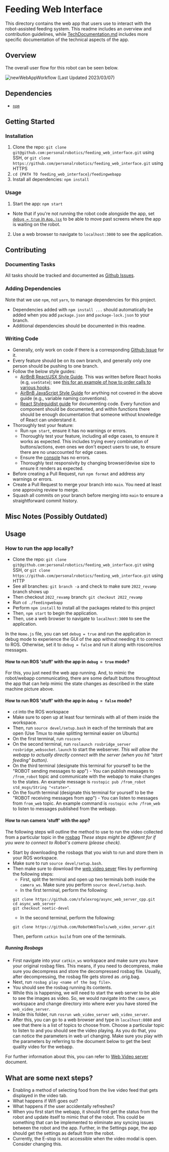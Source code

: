 # Feeding Web Interface

This directory contains the web app that users use to interact with the robot-assisted feeding system. This readme includes an overview and contribution guidelines, while [TechDocumentation.md](https://github.com/personalrobotics/feeding_web_interface/blob/2023PreDeployment/feedingwebapp/TechDocumentation.md) includes more specific documentation of the technical aspects of the app.

## Overview
The overall user flow for this robot can be seen below.

![newWebAppWorkflow](https://user-images.githubusercontent.com/26337328/223597500-5e520b7a-eb2b-45ad-b9e8-91fec1bdeba4.jpg)
(Last Updated 2023/03/07)
<!-- ![Web App State Machine](https://user-images.githubusercontent.com/8277986/191333326-c71a1765-475c-40f6-87da-a79b7c73e0ee.png) 
(Last Updated 2022/09/20) -->

## Dependencies
- [`npm`](https://docs.npmjs.com/downloading-and-installing-node-js-and-npm)
<!-- - [ROS](http://wiki.ros.org/noetic/Installation) -->

## Getting Started

### Installation
1. Clone the repo: `git clone git@github.com:personalrobotics/feeding_web_interface.git` using SSH, or `git clone https://github.com/personalrobotics/feeding_web_interface.git` using HTTPS
2. `cd {PATH TO feeding_web_interface}/feedingwebapp`
3. Install all dependencies: `npm install`

### Usage
1. Start the app: `npm start`
  - Note that if you're not running the robot code alongside the app, set [`debug = true` in `App.jsx`](https://github.com/personalrobotics/feeding_web_interface/blob/b8f5d970628bbaac43b8b9c7dbc4349ada2f32d7/feedingwebapp/src/App.jsx#L17) to be able to move past screens where the app is waiting on the robot.
2. Use a web browser to navigate to `localhost:3000` to see the application.

## Contributing

### Documenting Tasks

All tasks should be tracked and documented as [Github Issues](https://github.com/personalrobotics/feeding_web_interface/issues).

### Adding Dependencies
Note that we use `npm`, not `yarn`, to manage dependencies for this project.
- Dependencies added with `npm install ...` should automatically be added when you add `package.json` and `package-lock.json` to your branch.
- Additional dependencies should be documented in this readme.

### Writing Code
- Generally, only work on code if there is a corresponding [Github Issue](https://github.com/personalrobotics/feeding_web_interface/issues) for it.
- Every feature should be on its own branch, and generally only one person should be pushing to one branch.
- Follow the below style guides:
  - [AirBnB React/JSX Style Guide](https://airbnb.io/javascript/react/). This was written before React hooks (e.g, `useState`); see [this for an example of how to order calls to various hooks](https://dev.to/abrahamlawson/react-style-guide-24pp#comment-1f4fd).
  - [AirBnB JavaScript Style Guide](https://airbnb.io/javascript/) for anything not covered in the above guide (e.g., variable naming conventions).
  - [React Styleguidist guide](https://react-styleguidist.js.org/docs/documenting/) for documenting code. Every function and component should be documented, and within functions there should be enough documentation that someone without knowledge of React can understand it.
- Thoroughly test your feature:
  - Run `npm start`, ensure it has no warnings or errors.
  - Thoroughly test your feature, including all edge cases, to ensure it works as expected. This includes trying every combination of buttons/actions, even ones we don't expect users to use, to ensure there are no unaccounted for edge cases.
  - Ensure the [console](https://developer.chrome.com/docs/devtools/console/) has no errors.
  - Thoroughly test responsivity by changing browser/devise size to ensure it renders as expected.
- Before creating a Pull Request, run `npm format` and address any warnings or errors.
- Create a Pull Request to merge your branch into `main`. You need at least one approving review to merge.
- Squash all commits on your branch before merging into `main` to ensure a straightforward commit history.

## Misc Notes (Possibly Outdated)

## Usage
### How to run the app locally?
- Clone the repo: `git clone git@github.com:personalrobotics/feeding_web_interface.git` using SSH, or `git clone https://github.com/personalrobotics/feeding_web_interface.git` using HTTP
- See all branches: `git branch -a` and check to make sure `2022_revamp` branch shows up
- Then checkout `2022_revamp` branch: `git checkout 2022_revamp`
- Run `cd ./feedingwebapp`
- Perform `npm install` to install all the packages related to this project
- Then, `npm start` to begin the application.
- Then, use a web browser to navigate to `localhost:3000` to see the application.

In the `Home.js` file, you can set `debug = true` and run the application in debug mode to experience the GUI of the app without needing it to connect to ROS. Otherwise, set it to `debug = false` and run it along with roscore/ros messages.

#### How to run ROS 'stuff' with the app in `debug = true` mode?
For this, you just need the web app running. And, to mimic the robot/webapp communicating, there are some default buttons throughtout the app that can help mimic the state changes as described in the state machine picture above.

#### How to run ROS 'stuff' with the app in `debug = false` mode?
- `cd` into the ROS workspace
- Make sure to open up at least four terminals with all of them inside the workspace.
- Then, run `source devel/setup.bash` in each of the terminals that are open (Use Tmux to make splitting terminal easier on Ubuntu)
- On the first terminal, run `roscore`
- On the second terminal, run `roslaunch rosbridge_server rosbridge_websocket.launch` to start the webserver. _This will allow the webapp to actually directly connect with the server (when you hit "start feeding" button)._
- On the third terminal (designate this terminal for yourself to be the "ROBOT sending messages to app") - You can publish messages to `/from_robot` topic and communicate with the webapp to make changes to the states. An example message is `rostopic pub /from_robot std_msgs/String "<state>"`.
- On the fourth terminal (designate this terminal for yourself to be the "ROBOT receiving messages from app") - You can listen to messages from `from_web` topic. An example command is `rostopic echo /from_web` to listen to messages published from the webapp.

#### How to run camera 'stuff' with the app?
The following steps will outline the method to use to run the video collected from a particular topic in the [rosbag](http://wiki.ros.org/rosbag) _These steps might be different for if you were to connect to Robot's camera (please check)._
- Start by downloading the rosbags that you wish to run and store them in your ROS workspace.
- Make sure to run `source devel/setup.bash`.
- Then make sure to download the [web video sever](http://wiki.ros.org/web_video_server) files by performing the following steps:
  - First, split the terminal and open up two terminals both inside the `camera_ws`. Make sure you perform `source devel/setup.bash`.
  - In the first terminal, perform the following:  
  ```
  git clone https://github.com/sfalexrog/async_web_server_cpp.git
  cd async_web_server
  git checkout noetic-devel
  ```
  - In the second terminal, perform the following:
  ```
  git clone https://github.com/RobotWebTools/web_video_server.git
  ```
  Then, perform `catkin build` from one of the terminals.

##### Running Rosbags
- First navigate into your `catkin_ws` workspace and make sure you have your original rosbag files. This means, if you need to decompress, make sure you decompress and store the decompressed rosbag file. Usually, after decompressing, the rosbag file gets stored as <something>.orig.bag.
- Next, run `rosbag play <name of the bag file>`.
- You should see the rosbag running its contents.
- While this is happening, we will need to start the web server to be able to see the images as video. So, we would navigate into the `camera_ws` workspace and change directory into where ever you have stored the `web_video_server`.
- Inside this folder, run `rosrun web_video_server web_video_server`.
- After this, you can go to a web browser and type in `localhost:8080` and see that there is a list of topics to choose from. Choose a particular topic to listen to and you should see the video playing. As you do that, you can notice the parameters in web url changing. Make sure you play with the parameters by referring to the document below to get the best quality video for the webapp.

For further information about this, you can refer to [Web Video server](http://wiki.ros.org/web_video_server) document.

## What are some next steps?
- Enabling a method of selecting food from the live video feed that gets displayed in the video tab.
- What happens if Wifi goes out?
- What happens if the user accidentally refreshes?
- When you first start the webapp, it should first get the status from the robot and update itself to mimic that of the robot. This could be something that can be implemented to eliminate any syncing issues between the robot and the app. Further, in the Settings page, the app should get the settings as default from the robot.
- Currently, the E-stop is not accessible when the video modal is open. Consider changing this.
